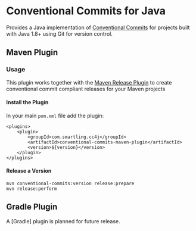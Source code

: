 # Conventional Commits for Java

Provides a Java implementation of [Conventional Commits] for projects built
with Java 1.8+ using Git for version control.

## Maven Plugin

### Usage

This plugin works together with the [Maven Release Plugin] to create 
conventional commit compliant releases for your Maven projects

#### Install the Plugin
 
In your main `pom.xml` file add the plugin:

    <plugins>
        <plugin>
            <groupId>com.smartling.cc4j</groupId>
            <artifactId>conventional-commits-maven-plugin</artifactId>
            <version>${version}</version>
        </plugin>
    </plugins>

#### Release a Version

    mvn conventional-commits:version release:prepare
    mvn release:perform

## Gradle Plugin

A [Gradle] plugin is planned for future release.











[Conventional Commits]: https://www.conventionalcommits.org/en/v1.0.0/
[Maven Release Plugin]: https://maven.apache.org/maven-release/maven-release-plugin/
